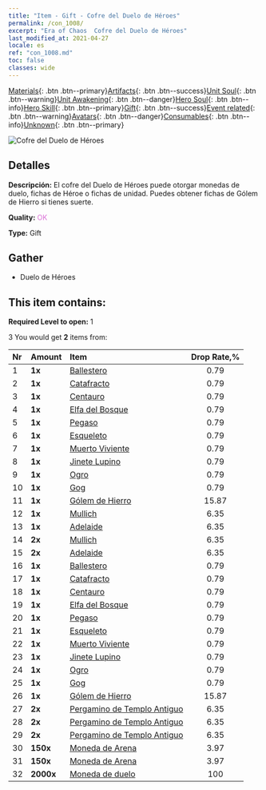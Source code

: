 ```yaml
---
title: "Item - Gift - Cofre del Duelo de Héroes"
permalink: /con_1008/
excerpt: "Era of Chaos  Cofre del Duelo de Héroes"
last_modified_at: 2021-04-27
locale: es
ref: "con_1008.md"
toc: false
classes: wide
---
```

 [Materials](/ItemsES/){: .btn .btn--primary}[Artifacts](/ItemsES/Artifacts/){: .btn .btn--success}[Unit Soul](/ItemsES/UnitSoul/){: .btn .btn--warning}[Unit Awakening](/ItemsES/UnitAwakening/){: .btn .btn--danger}[Hero Soul](/ItemsES/HeroSoul/){: .btn .btn--info}[Hero Skill](/ItemsES/HeroSkill/){: .btn .btn--primary}[Gift](/ItemsES/Gift/){: .btn .btn--success}[Event related](/ItemsES/Events/){: .btn .btn--warning}[Avatars](/ItemsES/Avatars/){: .btn .btn--danger}[Consumables](/ItemsES/Consumables/){: .btn .btn--info}[Unknown](/ItemsES/Unknown/){: .btn .btn--primary}

 ![Cofre del Duelo de Héroes](/images/t/i_50002.png)

## Detalles
 **Descripción:** El cofre del Duelo de Héroes puede otorgar monedas de duelo, fichas de Héroe o fichas de unidad. Puedes obtener fichas de Gólem de Hierro si tienes suerte.

 **Quality:** <span style="color: #DA70D6">OK</span>

 **Type:** Gift

## Gather

*    Duelo de Héroes 

## This item contains:

 **Required Level to open:** 1

 3 You would get **2** items  from:

  | Nr | Amount |     Item    | Drop Rate,% |
  |:---|:-------|:------------|:---------:|
  | 1 |  **1x** | [Ballestero](/ItemsES/unt_191/) | 0.79 | 
  | 2 |  **1x** | [Catafracto](/ItemsES/unt_195/) | 0.79 | 
  | 3 |  **1x** | [Centauro](/ItemsES/unt_199/) | 0.79 | 
  | 4 |  **1x** | [Elfa del Bosque](/ItemsES/unt_201/) | 0.79 | 
  | 5 |  **1x** | [Pegaso](/ItemsES/unt_202/) | 0.79 | 
  | 6 |  **1x** | [Esqueleto](/ItemsES/unt_208/) | 0.79 | 
  | 7 |  **1x** | [Muerto Viviente](/ItemsES/unt_209/) | 0.79 | 
  | 8 |  **1x** | [Jinete Lupino](/ItemsES/unt_218/) | 0.79 | 
  | 9 |  **1x** | [Ogro](/ItemsES/unt_220/) | 0.79 | 
  | 10 |  **1x** | [Gog](/ItemsES/unt_227/) | 0.79 | 
  | 11 |  **1x** | [Gólem de Hierro](/ItemsES/unt_237/) | 15.87 | 
  | 12 |  **1x** | [Mullich](/ItemsES/her_360/) | 6.35 | 
  | 13 |  **1x** | [Adelaide](/ItemsES/her_359/) | 6.35 | 
  | 14 |  **2x** | [Mullich](/ItemsES/her_360/) | 6.35 | 
  | 15 |  **2x** | [Adelaide](/ItemsES/her_359/) | 6.35 | 
  | 16 |  **1x** | [Ballestero](/ItemsES/unt_191/) | 0.79 | 
  | 17 |  **1x** | [Catafracto](/ItemsES/unt_195/) | 0.79 | 
  | 18 |  **1x** | [Centauro](/ItemsES/unt_199/) | 0.79 | 
  | 19 |  **1x** | [Elfa del Bosque](/ItemsES/unt_201/) | 0.79 | 
  | 20 |  **1x** | [Pegaso](/ItemsES/unt_202/) | 0.79 | 
  | 21 |  **1x** | [Esqueleto](/ItemsES/unt_208/) | 0.79 | 
  | 22 |  **1x** | [Muerto Viviente](/ItemsES/unt_209/) | 0.79 | 
  | 23 |  **1x** | [Jinete Lupino](/ItemsES/unt_218/) | 0.79 | 
  | 24 |  **1x** | [Ogro](/ItemsES/unt_220/) | 0.79 | 
  | 25 |  **1x** | [Gog](/ItemsES/unt_227/) | 0.79 | 
  | 26 |  **1x** | [Gólem de Hierro](/ItemsES/unt_237/) | 15.87 | 
  | 27 |  **2x** | [Pergamino de Templo Antiguo](/ItemsES/con_697/) | 6.35 | 
  | 28 |  **2x** | [Pergamino de Templo Antiguo](/ItemsES/con_697/) | 6.35 | 
  | 29 |  **2x** | [Pergamino de Templo Antiguo](/ItemsES/con_697/) | 6.35 | 
  | 30 |  **150x** | [Moneda de Arena](/ItemsES/con_903/) | 3.97 | 
  | 31 |  **150x** | [Moneda de Arena](/ItemsES/con_903/) | 3.97 | 
  | 32 |  **2000x** | [Moneda de duelo](/ItemsES/con_907/) | 100 | 
